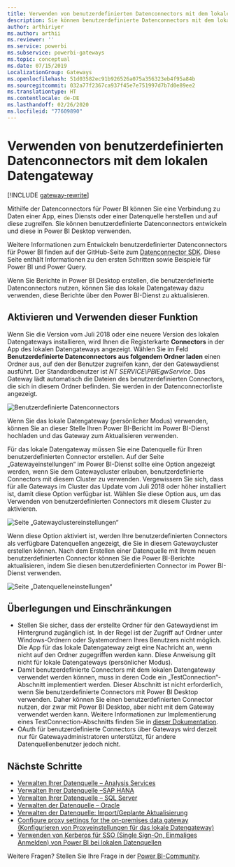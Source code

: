 ```yaml
---
title: Verwenden von benutzerdefinierten Datenconnectors mit dem lokalen Datengateway
description: Sie können benutzerdefinierte Datenconnectors mit dem lokalen Datengateway verwenden.
author: arthiriyer
ms.author: arthii
ms.reviewer: ''
ms.service: powerbi
ms.subservice: powerbi-gateways
ms.topic: conceptual
ms.date: 07/15/2019
LocalizationGroup: Gateways
ms.openlocfilehash: 51d03582ec91b926526a075a356323eb4f95a84b
ms.sourcegitcommit: 032a77f2367ca937f45e7e751997d7b7d0e89ee2
ms.translationtype: HT
ms.contentlocale: de-DE
ms.lasthandoff: 02/26/2020
ms.locfileid: "77609890"
---
```

# <a name="use-custom-data-connectors-with-the-on-premises-data-gateway"></a>Verwenden von benutzerdefinierten Datenconnectors mit dem lokalen Datengateway

[!INCLUDE [gateway-rewrite](includes/gateway-rewrite.md)]

Mithilfe der Datenconnectors für Power BI können Sie eine Verbindung zu Daten einer App, eines Diensts oder einer Datenquelle herstellen und auf diese zugreifen. Sie können benutzerdefinierte Datenconnectors entwickeln und diese in Power BI Desktop verwenden.

Weitere Informationen zum Entwickeln benutzerdefinierter Datenconnectors für Power BI finden auf der GitHub-Seite zum [Datenconnector SDK](https://aka.ms/dataconnectors). Diese Seite enthält Informationen zu den ersten Schritten sowie Beispiele für Power BI und Power Query.

Wenn Sie Berichte in Power BI Desktop erstellen, die benutzerdefinierte Datenconnectors nutzen, können Sie das lokale Datengateway dazu verwenden, diese Berichte über den Power BI-Dienst zu aktualisieren.

## <a name="enable-and-use-this-capability"></a>Aktivieren und Verwenden dieser Funktion

Wenn Sie die Version vom Juli 2018 oder eine neuere Version des lokalen Datengateways installieren, wird Ihnen die Registerkarte **Connectors** in der App des lokalen Datengateways angezeigt. Wählen Sie im Feld **Benutzerdefinierte Datenconnectors aus folgendem Ordner laden** einen Ordner aus, auf den der Benutzer zugreifen kann, der den Gatewaydienst ausführt. Der Standardbenutzer ist *NT SERVICE\PBIEgwService*. Das Gateway lädt automatisch die Dateien des benutzerdefinierten Connectors, die sich in diesem Ordner befinden. Sie werden in der Datenconnectorliste angezeigt.

![Benutzerdefinierte Datenconnectors](media/service-gateway-custom-connectors/gateway-onprem-customconnector1.png)

Wenn Sie das lokale Datengateway (persönlicher Modus) verwenden, können Sie an dieser Stelle Ihren Power BI-Bericht im Power BI-Dienst hochladen und das Gateway zum Aktualisieren verwenden.

Für das lokale Datengateway müssen Sie eine Datenquelle für Ihren benutzerdefinierten Connector erstellen. Auf der Seite „Gatewayeinstellungen“ im Power BI-Dienst sollte eine Option angezeigt werden, wenn Sie dem Gatewaycluster erlauben, benutzerdefinierte Connectors mit diesem Cluster zu verwenden. Vergewissern Sie sich, dass für alle Gateways im Cluster das Update vom Juli 2018 oder höher installiert ist, damit diese Option verfügbar ist. Wählen Sie diese Option aus, um das Verwenden von benutzerdefinierten Connectors mit diesem Cluster zu aktivieren.

![Seite „Gatewayclustereinstellungen“](media/service-gateway-custom-connectors/gateway-onprem-customconnector2.png)

Wenn diese Option aktiviert ist, werden Ihre benutzerdefinierten Connectors als verfügbare Datenquellen angezeigt, die Sie in diesem Gatewaycluster erstellen können. Nach dem Erstellen einer Datenquelle mit Ihrem neuen benutzerdefinierten Connector können Sie die Power BI-Berichte aktualisieren, indem Sie diesen benutzerdefinierten Connector im Power BI-Dienst verwenden.

![Seite „Datenquelleneinstellungen“](media/service-gateway-custom-connectors/gateway-onprem-customconnector3.png)

## <a name="considerations-and-limitations"></a>Überlegungen und Einschränkungen

* Stellen Sie sicher, dass der erstellte Ordner für den Gatewaydienst im Hintergrund zugänglich ist. In der Regel ist der Zugriff auf Ordner unter Windows-Ordnern oder Systemordnern Ihres Benutzers nicht möglich. Die App für das lokale Datengateway zeigt eine Nachricht an, wenn nicht auf den Ordner zugegriffen werden kann. Diese Anweisung gilt nicht für lokale Datengateways (persönlicher Modus).
* Damit benutzerdefinierte Connectors mit dem lokalen Datengateway verwendet werden können, muss in deren Code ein „TestConnection“-Abschnitt implementiert werden. Dieser Abschnitt ist nicht erforderlich, wenn Sie benutzerdefinierte Connectors mit Power BI Desktop verwenden. Daher können Sie einen benutzerdefinierten Connector nutzen, der zwar mit Power BI Desktop, aber nicht mit dem Gateway verwendet werden kann. Weitere Informationen zur Implementierung eines TestConnection-Abschnitts finden Sie in [dieser Dokumentation](https://github.com/Microsoft/DataConnectors/blob/master/docs/m-extensions.md#implementing-testconnection-for-gateway-support).
* OAuth für benutzerdefinierte Connectors über Gateways wird derzeit nur für Gatewayadministratoren unterstützt, für andere Datenquellenbenutzer jedoch nicht.

## <a name="next-steps"></a>Nächste Schritte

* [Verwalten Ihrer Datenquelle – Analysis Services](service-gateway-enterprise-manage-ssas.md)  
* [Verwalten Ihrer Datenquelle –SAP HANA](service-gateway-enterprise-manage-sap.md)  
* [Verwalten Ihrer Datenquelle – SQL Server](service-gateway-enterprise-manage-sql.md)  
* [Verwalten der Datenquelle – Oracle](service-gateway-onprem-manage-oracle.md)  
* [Verwalten der Datenquelle: Import/Geplante Aktualisierung](service-gateway-enterprise-manage-scheduled-refresh.md)
* [Configure proxy settings for the on-premises data gateway (Konfigurieren von Proxyeinstellungen für das lokale Datengateway)](/data-integration/gateway/service-gateway-proxy)
* [Verwenden von Kerberos für SSO (Single Sign-On, Einmaliges Anmelden) von Power BI bei lokalen Datenquellen](service-gateway-sso-kerberos.md)  

Weitere Fragen? Stellen Sie Ihre Frage in der [Power BI-Community](https://community.powerbi.com/).
